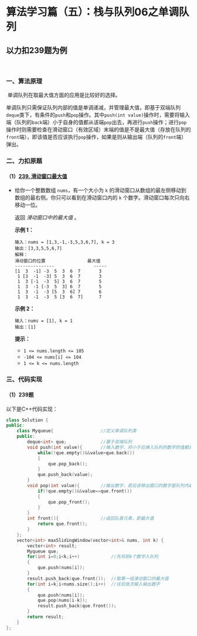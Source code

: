 # 算法学习篇（五）：栈与队列06之单调队列

## 以力扣239题为例

​		

### 一、算法原理

​		单调队列在取最大值方面的应用是比较好的选择。

​		单调队列只需保证队列内部的值是单调递减，并管理最大值，即基于双端队列`deque`类下，有条件的`push`和`pop`操作。其中`push(int value)`操作时，需要将输入端（队列的`back`端）小于自身的值都从该端`pop`出去，再进行`push`操作；进行`pop`操作时则需要检查在滑动窗口（有效区域）末端的值是不是最大值（存放在队列的`front`端），即该值是否应该执行`pop`操作，如果是则从输出端（队列的`front`端）弹出。

### 二、力扣原题

#### （1）[239. 滑动窗口最大值](https://leetcode.cn/problems/sliding-window-maximum/)

- 给你一个整数数组 `nums`，有一个大小为 `k` 的滑动窗口从数组的最左侧移动到数组的最右侧。你只可以看到在滑动窗口内的 `k` 个数字。滑动窗口每次只向右移动一位。

  返回 *滑动窗口中的最大值* 。

   

  **示例 1：**

  ```
  输入：nums = [1,3,-1,-3,5,3,6,7], k = 3
  输出：[3,3,5,5,6,7]
  解释：
  滑动窗口的位置                最大值
  ---------------               -----
  [1  3  -1] -3  5  3  6  7       3
   1 [3  -1  -3] 5  3  6  7       3
   1  3 [-1  -3  5] 3  6  7       5
   1  3  -1 [-3  5  3] 6  7       5
   1  3  -1  -3 [5  3  6] 7       6
   1  3  -1  -3  5 [3  6  7]      7
  ```

  **示例 2：**

  ```
  输入：nums = [1], k = 1
  输出：[1]
  ```

   

  **提示：**

  - `1 <= nums.length <= 105`
  - `-104 <= nums[i] <= 104`
  - `1 <= k <= nums.length`



### 三、代码实现

#### （1）239题

以下是C++代码实现：

```c++
class Solution {
public:
    class Myqueue{					//定义单调队列类
    public:
        deque<int> que;				//基于双端队列
        void push(int value){		//输入数字，将小于应弹入队列的数字的值都从队列的输入端弹出
            while(!que.empty()&&value>que.back())
            {
                que.pop_back();
            }
            que.push_back(value);
        }
        void pop(int value){		//输出数字，若应该移出窗口的数字是队列内最大值，则从输出端弹出该数字
            if(!que.empty()&&value==que.front())
            {
                que.pop_front();
            }
        }
        int front(){				//返回队首元素，即最大值
            return que.front();
        }
    };
    vector<int> maxSlidingWindow(vector<int>& nums, int k) {
        vector<int> result;
        Myqueue que;
        for(int i=0;i<k;i++)			//先将前k个数字入队列
        {
            que.push(nums[i]);
        }
        result.push_back(que.front());	//取第一组滑动窗口的最大值
        for(int i=k;i<nums.size();i++)	//往后依次输入输出数字
        {
            que.push(nums[i]);
            que.pop(nums[i-k]);
            result.push_back(que.front());
        }
        return result;
    }
};
```


